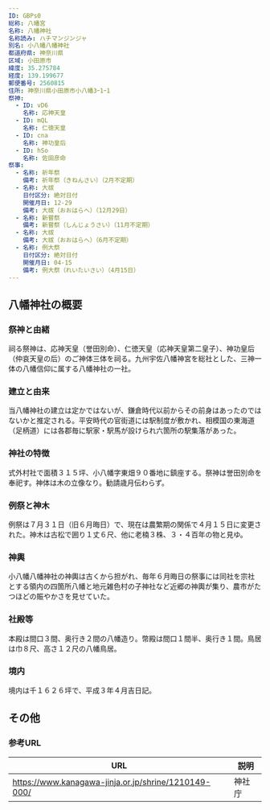 ```yaml
---
ID: GBPs0
総称: 八幡宮
名称: 八幡神社
名称読み: ハチマンジンジャ
別名: 小八幡八幡神社
都道府県: 神奈川県
区域: 小田原市
緯度: 35.275784
経度: 139.199677
郵便番号: 2560815
住所: 神奈川県小田原市小八幡3ｰ1ｰ1
祭神:
  - ID: vD6
    名称: 応神天皇
  - ID: mQL
    名称: 仁徳天皇
  - ID: cna
    名称: 神功皇后
  - ID: hSo
    名称: 佐田彦命
祭事:
  - 名称: 祈年祭
    備考: 祈年祭（きねんさい）（2月不定期）
  - 名称: 大祓
    日付区分: 絶対日付
    開催月日: 12-29
    備考: 大祓（おおはらへ）（12月29日）
  - 名称: 新嘗祭
    備考: 新嘗祭（しんじょうさい）（11月不定期）
  - 名称: 大祓
    備考: 大祓（おおはらへ）（6月不定期）
  - 名称: 例大祭
    日付区分: 絶対日付
    開催月日: 04-15
    備考: 例大祭（れいたいさい）（4月15日）
---
```


## 八幡神社の概要

### 祭神と由緒

祠る祭神は、応神天皇（誉田別命）、仁徳天皇（応神天皇第二皇子）、神功皇后（仲哀天皇の后）のご神体三体を祠る。九州宇佐八幡神宮を総社とした、三神一体の八幡信仰に属する八幡神社の一社。

### 建立と由来

当八幡神社の建立は定かではないが、鎌倉時代以前からその前身はあったのではないかと推定される。平安時代の官街道には駅制度が敷かれ、相模国の東海道（足柄道）には各郡毎に駅家・駅馬が設けられ六箇所の駅集落があった。

### 神社の特徴

式外村社で面積３１５坪、小八幡字東畑９０番地に鎮座する。祭神は誉田別命を奉祀す。神体は木の立像なり。勧請歳月伝わらず。

### 例祭と神木

例祭は７月３１日（旧６月晦日）で、現在は農繁期の関係で４月１５日に変更された。神木は古松で囲り１丈６尺、他に老楠３株、３・４百年の物と見ゆ。

### 神輿

小八幡八幡神社の神輿は古くから担がれ、毎年６月晦日の祭事には同社を宗社とする領内の四箇所八幡と地元雑色村の子神社など近郷の神輿が集り、農市がたつほどの賑やかさを見せていた。

### 社殿等

本殿は間口３間、奥行き２間の八幡造り。幣殿は間口１間半、奥行き１間。鳥居は巾８尺、高さ１２尺の八幡鳥居。

### 境内

境内は千１６２６坪で、平成３年４月吉日記。

## その他

### 参考URL

| URL                                                  | 説明   |
| ---------------------------------------------------- | ------ |
| https://www.kanagawa-jinja.or.jp/shrine/1210149-000/ | 神社庁 |
